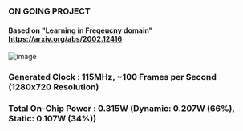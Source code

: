 ### ON GOING PROJECT 

#### Based on "Learning in Freqeucny domain" https://arxiv.org/abs/2002.12416


![image](https://github.com/user-attachments/assets/95f59762-545a-4e83-b32d-5795d744aaf4)

### Generated Clock : 115MHz, ~100 Frames per Second (1280x720 Resolution)
### Total On-Chip Power : 0.315W (Dynamic: 0.207W (66%), Static: 0.107W (34%))
